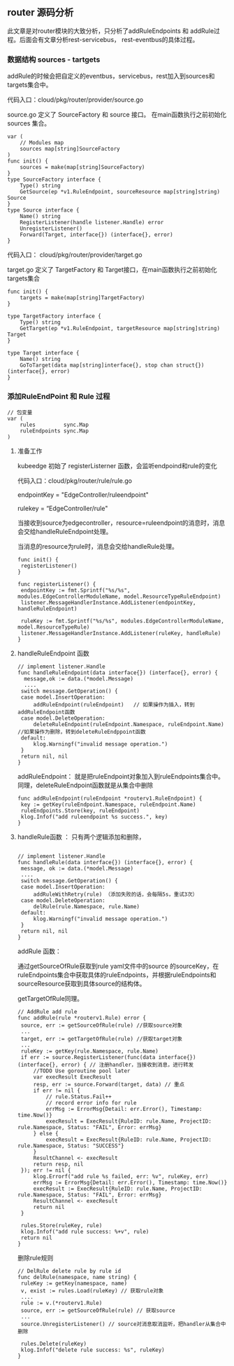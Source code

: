 ## router  源码分析

此文章是对router模块的大致分析，只分析了addRuleEndpoints 和 addRule过程。后面会有文章分析rest-servicebus， rest-eventbus的具体过程。

### 数据结构 sources - tartgets

addRule的时候会把自定义的eventbus，servicebus，rest加入到sources和targets集合中。

代码入口：cloud/pkg/router/provider/source.go

source.go 定义了 SourceFactory 和  source 接口。 在main函数执行之前初始化sources 集合。

```golang
var (
	// Modules map
	sources map[string]SourceFactory
)
func init() {
	sources = make(map[string]SourceFactory)
}
type SourceFactory interface {
	Type() string
	GetSource(ep *v1.RuleEndpoint, sourceResource map[string]string) Source
}
type Source interface {
	Name() string
	RegisterListener(handle listener.Handle) error
	UnregisterListener()
	Forward(Target, interface{}) (interface{}, error)
}

```

代码入口： cloud/pkg/router/provider/target.go

target.go 定义了 TargetFactory 和 Target接口，在main函数执行之前初始化targets集合

```golang
func init() {
	targets = make(map[string]TargetFactory)
}

type TargetFactory interface {
	Type() string
	GetTarget(ep *v1.RuleEndpoint, targetResource map[string]string) Target
}

type Target interface {
	Name() string
	GoToTarget(data map[string]interface{}, stop chan struct{}) (interface{}, error)
}
```



### 添加RuleEndPoint 和 Rule 过程

```golang
// 包变量
var (
	rules         sync.Map
	ruleEndpoints sync.Map
)
```

1. 准备工作

   kubeedge 初始了 registerListerner 函数，会监听endpoind和rule的变化

   代码入口：cloud/pkg/router/rule/rule.go

   endpointKey = "EdgeController/ruleendpoint"

   rulekey = “EdgeController/rule" 

   当接收到source为edgecontroller，resource=ruleendpoint的消息时，消息会交给handleRuleEndpoint处理。

   当消息的resource为rule时，消息会交给handleRule处理。

   ```golang
   func init() {
   	registerListener()
   }
   
   func registerListener() {
   	endpointKey := fmt.Sprintf("%s/%s", modules.EdgeControllerModuleName, model.ResourceTypeRuleEndpoint)
   	listener.MessageHandlerInstance.AddListener(endpointKey, handleRuleEndpoint)
   
   	ruleKey := fmt.Sprintf("%s/%s", modules.EdgeControllerModuleName, model.ResourceTypeRule)
   	listener.MessageHandlerInstance.AddListener(ruleKey, handleRule)
   }
   ```

2. handleRuleEndpoint 函数

   ```golang
   // implement listener.Handle
   func handleRuleEndpoint(data interface{}) (interface{}, error) {
     message,ok := data.(*model.Message)
     ....
   	switch message.GetOperation() {
   	case model.InsertOperation:
   		addRuleEndpoint(ruleEndpoint)   // 如果操作为插入，转到addRuleEndpoint函数
   	case model.DeleteOperation:
   		deleteRuleEndpoint(ruleEndpoint.Namespace, ruleEndpoint.Name) //如果操作为删除，转到deleteRuleEndppoint函数
   	default:
   		klog.Warningf("invalid message operation.")
   	}
   	return nil, nil
   }
   ```

   addRuleEndpoint： 就是把ruleEndpoint对象加入到ruleEndpoints集合中。同理，deleteRuleEndpoint函数就是从集合中删除

   ```golang
   func addRuleEndpoint(ruleEndpoint *routerv1.RuleEndpoint) {
   	key := getKey(ruleEndpoint.Namespace, ruleEndpoint.Name)
   	ruleEndpoints.Store(key, ruleEndpoint)
   	klog.Infof("add ruleendpoint %s success.", key)
   }
   ```

3. handleRule函数 ： 只有两个逻辑添加和删除，

   ```golang
   
   // implement listener.Handle
   func handleRule(data interface{}) (interface{}, error) {
   	message, ok := data.(*model.Message)
   	....
   	switch message.GetOperation() {
   	case model.InsertOperation:
   		addRuleWithRetry(rule) （添加失败的话，会每隔5s，重试3次）
   	case model.DeleteOperation:
   		delRule(rule.Namespace, rule.Name)
   	default:
   		klog.Warningf("invalid message operation.")
   	}
   	return nil, nil
   }
   ```

   addRule 函数：

   通过getSourceOfRule获取到rule yaml文件中的source 的sourceKey，在ruleEndpoints集合中获取具体的ruleEndpoints，并根据ruleEndpoints和sourceResource获取到具体source的结构体。

   getTargetOfRule同理。

   ```golang
   // AddRule add rule
   func addRule(rule *routerv1.Rule) error {
   	source, err := getSourceOfRule(rule) //获取source对象
   	...
   	target, err := getTargetOfRule(rule) //获取target对象
   	...
   	ruleKey := getKey(rule.Namespace, rule.Name)
   	if err := source.RegisterListener(func(data interface{}) (interface{}, error) { // 注册handler，当接收到消息，进行转发
   		//TODO Use goroutine pool later
   		var execResult ExecResult
   		resp, err := source.Forward(target, data) // 重点
   		if err != nil {
   			// rule.Status.Fail++
   			// record error info for rule
   			errMsg := ErrorMsg{Detail: err.Error(), Timestamp: time.Now()}
   			execResult = ExecResult{RuleID: rule.Name, ProjectID: rule.Namespace, Status: "FAIL", Error: errMsg}
   		} else {
   			execResult = ExecResult{RuleID: rule.Name, ProjectID: rule.Namespace, Status: "SUCCESS"}
   		}
   		ResultChannel <- execResult
   		return resp, nil
   	}); err != nil {
   		klog.Errorf("add rule %s failed, err: %v", ruleKey, err)
   		errMsg := ErrorMsg{Detail: err.Error(), Timestamp: time.Now()}
   		execResult := ExecResult{RuleID: rule.Name, ProjectID: rule.Namespace, Status: "FAIL", Error: errMsg}
   		ResultChannel <- execResult
   		return nil
   	}
   
   	rules.Store(ruleKey, rule)
   	klog.Infof("add rule success: %+v", rule)
   	return nil
   }
   ```

   删除rule规则

   ```golang
   // DelRule delete rule by rule id
   func delRule(namespace, name string) {
   	ruleKey := getKey(namespace, name) 
   	v, exist := rules.Load(ruleKey) // 获取rule对象
   	....
   	rule := v.(*routerv1.Rule)
   	source, err := getSourceOfRule(rule) // 获取source
   	...
   	source.UnregisterListener() // source对消息取消监听，把handler从集合中删除
   
   	rules.Delete(ruleKey)
   	klog.Infof("delete rule success: %s", ruleKey)
   }
   ```

   

